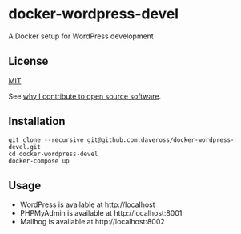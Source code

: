 # docker-wordpress-devel

A Docker setup for WordPress development

## License

[MIT](http://daveross.mit-license.org/)

See [why I contribute to open source software](https://medium.com/@csixty4/why-i-write-open-source-software-6d3569c85e64).

## Installation

```
git clone --recursive git@github.com:daveross/docker-wordpress-devel.git
cd docker-wordpress-devel
docker-compose up
```

## Usage

* WordPress is available at http://localhost
* PHPMyAdmin is available at http://localhost:8001
* Mailhog is available at http://localhost:8002
